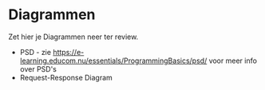 # Diagrammen

Zet hier je Diagrammen neer ter review.

* PSD - zie https://e-learning.educom.nu/essentials/ProgrammingBasics/psd/ voor meer info over PSD's
* Request-Response Diagram 
